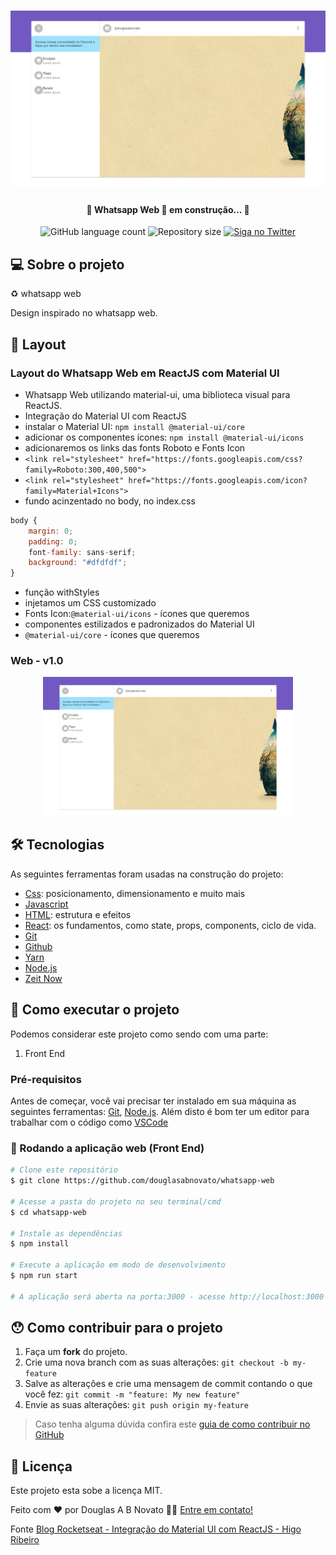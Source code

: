 <h1 align="center">
    <img alt="WhatsappWeb" title="#WhatsappWeb" src="./images/whatsapp-web-material-ui.jpg" />
</h1>

<h4 align="center"> 
	🚧 Whatsapp Web 🚀 em construção... 🚧
</h4> 

<p align="center">
  <img alt="GitHub language count" src="https://img.shields.io/github/languages/count/douglasabnovato/whatsapp-web?color=%2304D361">
  <img alt="Repository size" src="https://img.shields.io/github/repo-size/douglasabnovato/whatsapp-web">
  <a href="https://www.twitter.com/douglasabnovato/">
    <img alt="Siga no Twitter" src="https://img.shields.io/twitter/url?url=https%3A%2F%2Fgithub.com%douglasabnovato%2Fwhatsapp-web">
  </a>
</p>

## 💻 Sobre o projeto

♻️ whatsapp web

Design inspirado no whatsapp web.
 
## 🎨 Layout

### Layout do Whatsapp Web em ReactJS com Material UI 

- Whatsapp Web utilizando material-ui, uma biblioteca visual para ReactJS.
- Integração do Material UI com ReactJS
- instalar o Material UI: `npm install @material-ui/core`
- adicionar os componentes ícones: `npm install @material-ui/icons`
- adicionaremos os links das fonts Roboto e Fonts Icon
- `<link rel="stylesheet" href="https://fonts.googleapis.com/css?family=Roboto:300,400,500">`
- `<link rel="stylesheet" href="https://fonts.googleapis.com/icon?family=Material+Icons">`
- fundo acinzentado no body, no index.css
````js
body {
    margin: 0;
    padding: 0;
    font-family: sans-serif;
    background: "#dfdfdf";
}
````
- função withStyles
- injetamos um CSS customizado
- Fonts Icon:`@material-ui/icons` - ícones que queremos
- componentes estilizados e padronizados do Material UI
- `@material-ui/core` - ícones que queremos

### Web - v1.0

<p align="center" style="display: flex; align-items: flex-start; justify-content: center;">
  <img alt="WhatsappWeb" title="#WhatsappWeb" src="./images/whatsapp-web-material-ui.jpg" width="400px">
</p> 

## 🛠 Tecnologias

As seguintes ferramentas foram usadas na construção do projeto:

- [Css][css]: posicionamento, dimensionamento e muito mais
- [Javascript][javascript]
- [HTML][html]: estrutura e efeitos 
- [React][reactjs]: os fundamentos, como state, props, components, ciclo de vida.
- [Git][git]
- [Github][github] 
- [Yarn][yarn]
- [Node.js][nodejs]
- [Zeit Now](https://vercel.com/)

## 🚀 Como executar o projeto

Podemos considerar este projeto como sendo com uma parte:
1. Front End  

### Pré-requisitos

Antes de começar, você vai precisar ter instalado em sua máquina as seguintes ferramentas:
[Git](https://git-scm.com), [Node.js][nodejs]. 
Além disto é bom ter um editor para trabalhar com o código como [VSCode][vscode]

### 🧭 Rodando a aplicação web (Front End)

```bash 
# Clone este repositório
$ git clone https://github.com/douglasabnovato/whatsapp-web

# Acesse a pasta do projeto no seu terminal/cmd
$ cd whatsapp-web 

# Instale as dependências
$ npm install

# Execute a aplicação em modo de desenvolvimento
$ npm run start

# A aplicação será aberta na porta:3000 - acesse http://localhost:3000

```

## 😯 Como contribuir para o projeto

1. Faça um **fork** do projeto.
2. Crie uma nova branch com as suas alterações: `git checkout -b my-feature`
3. Salve as alterações e crie uma mensagem de commit contando o que você fez: `git commit -m "feature: My new feature"`
4. Envie as suas alterações: `git push origin my-feature`
> Caso tenha alguma dúvida confira este [guia de como contribuir no GitHub](https://github.com/firstcontributions/first-contributions)


## 📝 Licença

Este projeto esta sobe a licença MIT.

Feito com ❤️ por Douglas A B Novato 👋🏽 [Entre em contato!](https://www.linkedin.com/in/douglasabnovato/)

[git]: https://git-scm.com/doc
[github]: https://docs.github.com/en
[nodejs]: https://nodejs.org/
[typescript]: https://www.typescriptlang.org/
[expo]: https://expo.io/
[reactjs]: https://reactjs.org
[rn]: https://facebook.github.io/react-native/
[yarn]: https://yarnpkg.com/
[vscode]: https://code.visualstudio.com/
[vceditconfig]: https://marketplace.visualstudio.com/items?itemName=EditorConfig.EditorConfig
[license]: https://opensource.org/licenses/MIT
[vceslint]: https://marketplace.visualstudio.com/items?itemName=dbaeumer.vscode-eslint
[prettier]: https://marketplace.visualstudio.com/items?itemName=esbenp.prettier-vscode
[rs]: https://rocketseat.com.br 
[css]: https://developer.mozilla.org/en-US/docs/Web/CSS 
[html]: https://developer.mozilla.org/en-US/docs/Web/HTML
[javascript]: https://developer.mozilla.org/en-US/docs/Web/JavaScript 

Fonte [Blog Rocketseat - Integração do Material UI com ReactJS - Higo Ribeiro](https://blog.rocketseat.com.br/react-material-ui/) 